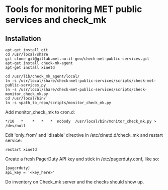 # Tools for monitoring MET public services and check_mk

## Installation
```
apt-get install git
cd /usr/local/share
git clone git@gitlab.met.no:it-geo/check-met-public-services.git
apt-get install check-mk-agent
apt-get install xinetd

cd /usr/lib/check_mk_agent/local/ 
ln -s /usr/local/share/check-met-public-services/scripts/check-met-public-services.py
ln -s /usr/local/share/check-met-public-services/scripts/check-monitor_check_mk.py
cd /usr/local/bin/
ln -s <path_to_repo/scripts/monitor_check_mk.py
```

Add monitor_check_mk to cron.d:
```
*/10   *    *   *   *  nobody  /usr/local/bin/monitor_check_mk.py > /dev/null
```

Edit 'only_from' and 'disable' directive in /etc/xinetd.d/check_mk and restart service:
```
restart xinetd
```

Create a fresh PagerDuty API key and stick in /etc/pagerduty.conf, like so:
```
[pagerduty]
api_key = '<key_here>'
```

Do inventory on Check_mk server and the checks should show up.